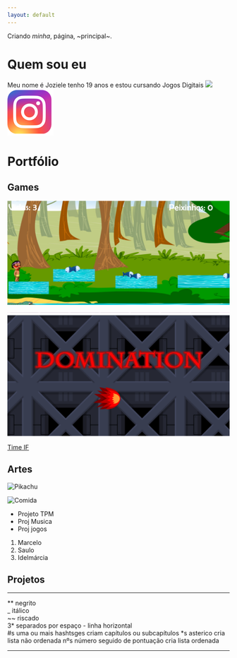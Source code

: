 ```yaml
---
layout: default
---
```


Criando *minha*, página, ~principal~.

# Quem sou eu 

Meu nome é Joziele tenho 19 anos e estou cursando Jogos Digitais 
[![](Porra.png)](https://www.facebook.com/jozielle.santos.378)  
[![](Insta.png)](https://www.instagram.com/jozielles/)  


# Portfólio

## Games



[![](Cacique.png)](https://joozi.github.io/Cacique/)  

[![](Domination.png)](https://joozi.github.io/Domination/)

[Time IF](https://ortegagamer.github.io/GAMES/TimeIF/)

## Artes
![Pikachu](https://userscontent2.emaze.com/images/a95fc4c6-85de-41e5-aabf-0f03f3e2645b/e6d0ff9404f9660db71698d0c17493e3.png)

![Comida](https://s3.amazonaws.com/kandipatternspatterns/food/18909__pizza.png)  
* Projeto TPM
* Proj Musica
* Proj jogos

1. Marcelo
2. Saulo
3. Idelmárcia

## Projetos

* * *

** negrito  
_ itálico  
~~ riscado  
3* separados por espaço - linha horizontal  
#s uma ou mais hashtsges criam capítulos ou subcapítulos
*s asterico cria lista não ordenada
nºs número seguido de pontuação cria lista ordenada

* * *
